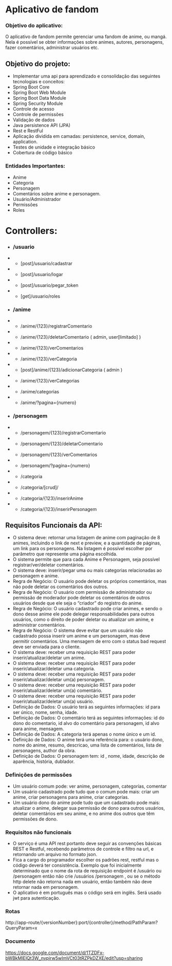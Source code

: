 # Aplicativo de fandom
### Objetivo do aplicativo:
O aplicativo de fandom permite gerenciar uma fandom de anime, ou mangá. Nela é possível se obter informações sobre animes, autores, personagens, fazer comentários, administrar usuários etc.

## Objetivo do projeto:
 - Implementar uma api para aprendizado e consolidação das seguintes tecnologias e conceitos: 
 - Spring Boot Core
 - Spring Boot Web Module
 - Spring Boot Data Module
 - Spring Security Module
 - Controle de acesso
 - Controle de permissões
 - Validação de dados
 - Java persistence API (JPA)
 - Rest e RestFul
 - Aplicação dividida em camadas: persistence, service, domain, application.
 - Testes de unidade e integração básico
 - Cobertura de código básico

### Entidades Importantes:
 - Anime
 - Categoria
 - Personagem
 - Comentários sobre anime e personagem.
 - Usuário/Administrador
 - Permissões
 - Roles


# Controllers:
 - ### /usuario
 -  - [post]/usuario/cadastrar
 -  - [post]/usuario/logar
 -  - [post]/usuario/pegar_token
 -  - [get]/usuario/roles
 - ### /anime
 -  - /anime/{123}/registrarComentario 
 -  - /anime/{123}/deletarComentario ( admin, user[limitado] )
 -  - /anime/{123}/verComentarios 
 -  - /anime/{123}/verCategoria 
 -  - [post]/anime/{123}/adicionarCategoria ( admin )
 -  - /anime/{123}/verCategorias 
 -  - /anime/categorias 
 -  - /anime/?pagina={numero} 
 - ### /personagem
 - -  /personagem/{123}/registrarComentario 
 - - /personagem/{123}/deletarComentario
 - - /personagem/{123}/verComentarios 
 -  - /personagem/?pagina={numero}
 -  - /categoria
 -  - /categoria/[crud]/
 -  - /categoria/{123}/inserirAnime
 -  - /categoria/{123}/inserirPersonagem

## Requisitos Funcionais da API:
 - O sistema deve: retornar uma listagem de anime com paginação de 8 animes, incluindo o link de next e preview, e a quantidade de páginas, um link para os personagens.  Na listagem é possível escolher por parâmetro que represente uma página escolhida.
 - O sistema permite que para cada Anime e Personagem, seja possível registrar/ver/deletar comentários.
 - O sistema deve: inserir/pegar uma ou mais categorias relacionadas ao personagem e anime.
 - Regra de Negócio: O usuário pode deletar os próprios comentários, mas não pode deletar os comentários dos outros.
 - Regra de Negócio: O usuário com permissão de administrador ou permissão de moderador pode deletar os comentários de outros usuários desde que ele seja o “criador” do registro do anime. 
 - Regra de Negócio: O usuário cadastrado pode criar animes, e sendo o dono desse anime ele pode delegar responsabilidades para outros usuários, como o direito de poder deletar ou atualizar um anime, e administrar comentários.
 - Regra de Negócio: O sistema deve evitar que um usuário não cadastrado possa inserir um anime e um personagem, mas deve permitir comentários. Uma mensagem de erro com o status bad request deve ser enviada para o cliente.
 - O sistema deve: receber uma requisição REST para poder inserir/atualizar/deletar um anime.
 - O sistema deve: receber uma  requisição REST para poder inserir/atualizar/deletar uma categoria.
 - O sistema deve: receber uma  requisição REST para poder inserir/atualizar/deletar um(a) personagem.
 - O sistema deve: receber uma  requisição REST para poder inserir/atualizar/deletar um(a) comentário.
 - O sistema deve: receber uma  requisição REST para poder inserir/atualizar/deletar um(a) usuário.
 - Definição de Dados: O usuário terá as seguintes informações: id para ser único, nome, senha, idade.
 - Definição de Dados: O comentário terá as seguintes informações: id do dono do comentario, id alvo do comentário para personagem, id alvo para anime, mensagem.
 - Definição de Dados: A categoria terá apenas o nome único e um id.
 - Definição de Dados: O anime terá uma referência para: o usuário dono, nome do anime,  resumo, descricao, uma lista de comentários, lista de personagens, author da obra.
 - Definição de Dados: O personagem tem: id , nome, idade, descrição de aparência,  história, dublador.

###  Definições de permissões
 - Um usuário comum pode: ver anime, personagem, categorías, comentar
 - Um usuário cadastrado pode tudo que o comum pode mais: criar um anime, criar personagens para anime, criar categorías.
 - Um usuário dono do anime pode tudo que um cadastrado pode mais: atualizar o anime, delegar sua permissão de dono para outros usuários, deletar comentários em seu anime, e no anime dos outros que têm permissões de dono.

### Requisitos não funcionais
 - O serviço é uma API rest portanto deve seguir as convenções básicas REST e Restful, recebendo parâmetros de controle e filtro na url, e retornando um arquivo no formato json.
 - Fica a cargo do programador escolher os padrões rest, restful mas o código deverá ter consistência. Exemplo que foi inicialmente determinado que o nome da rota de requisição endpoint é /usuário ou /personagem então não crie /usuários /personagem , ou se o método http delete não retorna nada em usuário, então também não deve retornar nada em personagem.
 - O aplicativo é em português mas o código será em inglês.
Será usado jwt para autenticação.

### Rotas
http://app-route/{versionNumber}:port/{controller}/method/PathParam?QueryParam=x

### Documento
https://docs.google.com/document/d/1TZDFx-bWBkMlElQt3W_nvpirw5wImVCt03tRZPkDZXE/edit?usp=sharing
